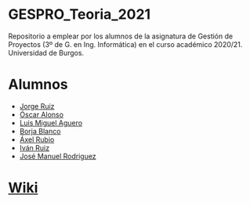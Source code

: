 # GESPRO_Teoria_2021
Repositorio a emplear por los alumnos de la asignatura de Gestión de Proyectos (3º de G. en Ing. Informática) en el curso académico 2020/21. Universidad de Burgos.

# Alumnos

 - [Jorge Ruiz](https://github.com/jrg1011)
 - [Óscar Alonso](https://github.com/oag1001) 
 - [Luis Miguel Aguero](https://github.com/lah1002)
 - [Borja Blanco](https://github.com/bbp1002)
 - [Áxel Rubio]()
 - [Iván Ruiz](https://github.com/irg1008)
 - [José Manuel Rodriguez]()

# [Wiki](https://github.com/jrg1011/GESPRO_Teoria_2021)

